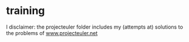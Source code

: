 # training
I
disclaimer: the projecteuler folder includes my (attempts at) solutions to the problems of www.projecteuler.net
